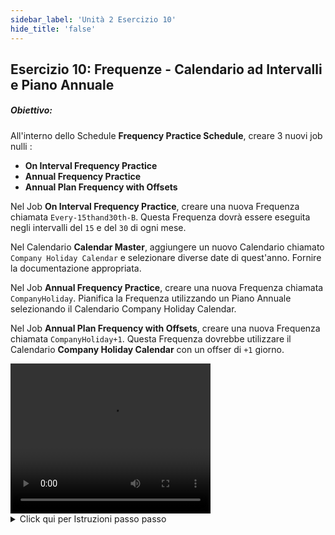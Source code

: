 ```yaml
---
sidebar_label: 'Unità 2 Esercizio 10'
hide_title: 'false'
---
```


## Esercizio 10: Frequenze - Calendario ad Intervalli e Piano Annuale

##### Obiettivo:

All'interno dello Schedule **Frequency Practice Schedule**, creare 3 nuovi job nulli :

* **On Interval Frequency Practice** 
* **Annual Frequency Practice** 
* **Annual Plan Frequency with Offsets**

Nel Job **On Interval Frequency Practice**, creare una nuova Frequenza chiamata ```Every-15thand30th-B```. Questa Frequenza dovrà essere eseguita negli intervalli del ```15``` e del ```30``` di ogni mese.

Nel Calendario **Calendar Master**, aggiungere un nuovo Calendario chiamato ```Company Holiday Calendar``` e selezionare diverse date di quest'anno. Fornire la documentazione appropriata.

Nel Job **Annual Frequency Practice**, creare una nuova Frequenza chiamata ```CompanyHoliday```. Pianifica la Frequenza utilizzando un Piano Annuale selezionando il Calendario Company Holiday Calendar.

Nel Job **Annual Plan Frequency with Offsets**, creare una nuova Frequenza chiamata ```CompanyHoliday+1```. Questa Frequenza dovrebbe utilizzare il Calendario **Company Holiday Calendar** con un offser di ```+1``` giorno.


<div>
<video width="320" height="240" controls>
  <source src="videobasic/U2E10.mp4" type="video/mp4"></source>
Your browser does not support the video tag.
</video>
</div>

<details>

<summary>Click qui per Istruzioni passo passo</summary>

1. Aprire **Job Master**.
2. Selezionare lo Schedule **Frequency Practice** dall'elenco a discesa **Schedule**.
3. Fare clic sul pulsante **Add**.
4. Inserire **On Interval Frequency Practice** nella casella di testo **Name**.
5. Fare clic sul pulsante **Save**.
6. Ripetere i passi dal 3 al 5 per creare i seguenti Null Jobs:
  *	**Annual Frequency Practice**.
  *	**Annual Plan Frequency with Offsets**.
7. Frequenza: On Interval
    * Selezionare **On Interval Frequency Practice** dall'elenco a discesa **Job Name**.
    * Nella schermata delle Frequenze fare clic sul pulsante **Add** al di sotto della lista delle **Frequenze**.
    * Selezionare l'opzione **Crea una nuova Frequenza (Create New Frequency)**.
    * Digitare ```Every-15thand30th-B``` nel campo di testo **Frequency Name**.
    * Fare clic su **Next**.
    * Selezione l'opzione **On Interval**.
    * Selezionare il ```15``` e il ```30```  nel parametro **On Intervals**.
    * Lasciare l'impostazione **A/O/B/N** su **On Date**.
    * Fare clic sul pulsante **Forecast**.
    * Spostare la schermata **Frequency Definition Wizard** in modo da vedere entrambe le schermate.
    * Nella schermata **Forecast** dovrebbe comparire in verde unicamente la data del ```3 Gennaio```.
    * Fare clic sul pulsante **Finish**.
8. Frequency: **Annual Plan**
    * Fare clic su **Calendars** dal **Pannello di Navigazione**.
    * Fare clic sul pulsante **Save**.
    * Digitare **Company Holiday Calendar** nel campo **Name**.
    * Inserire una **Documentazione** tipo: **Questo calendario sarà utilizzato con una Frequenza di tipo Piano Annuale**.
    * Fare clic sul pulsante **Save**.
    * Fare clic su svariate date del **Calendario**.
        * _Nota: Le data sono sakvate automaticamente_.
    * Fare clic sulla **freccia alla destra** del **Mese** in alto a destra del Calendario per andare al mese successivo.
    * Fare clic sulla **freccia in basso** dell' **Anno** in alto a destra del Calendario per andare all'anno successivo.
    * Chiudere la scheda **Calendari**.
    * Aprire **Job Master**.
    * Selezionare lo Schedule **Frequency Practice Schedule** dal Menù a tendina **Schedule**.
    * Fare clic sul pulsante **Add**.
    * Inserire **Annual Plan Frequency** nella casella di testo **Name**.
    * Fare clic sul pulsante **Save**.
    * Fare clic sulla scheda  **Frequenza**.
    * Fare click sul pulsante **Add** sotto la lista delle **Frequenze**.
    * Scegliere l'ozione **Create new Frequency**.
    * Digitare ```CompanyHoliday``` nel campo **Frequency Name**.
    * Fare click su **Next**.
    * Nella sezione **When to Schedule**, scegliere l'opzione **Annual Plan**.
    * Nell'elenco a discesa **Calendar**, scegliere il Calendario **Company Holiday Calendar**.
    * Fare clic su **Forecast** per visualizzare la **Frequenza**.
        * Le date dovrebbero corrispondere a quelle inserite nel Calendario.
    * Fare clic sul pulsante **Ok**.
    * Fare clic sul pulsante **Finish**.
9. Frequenza: **Piano Annuale con Offset**
    * Selezionare **Annual Plan Frequency with Offsets** nell'elenco a discesa Nome Job
    * Nella Schermata della **Frequency**, fare clic sul pulsante **Add** al di sotto della **Lista delle Frequenze**.
    * Scegliere l'opzione **Create new Frequency**.
    * Digitare ```CompanyHoliday+1``` nel campo **Frequency Name**.
    * Fare click su **Next**.
    * Nella sezione When to **Schedule**, scegliere l'opzione **Annual Plan**.
    * Nell'elenco a discesa **Calendar** scegliere **Company Holiday Calendar**.
    * Nel riquadro **Offset Days** inserire il numero ````1````.
    * Scegliere **Forecast** Per visualizzare la Frequenza.
    * Le date selezionate devono essere il giorno lavorativo successivo alle date selezionate nel Calendario.
    * Fare clic sul pulsante **Ok**.
    * Fare clic sul pulsante **End**.
    * Chiudere la scheda **Job Master**.

</details>